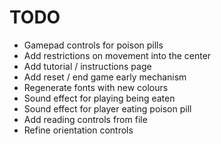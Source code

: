 TODO
====

* Gamepad controls for poison pills
* Add restrictions on movement into the center
* Add tutorial / instructions page
* Add reset / end game early mechanism
* Regenerate fonts with new colours
* Sound effect for playing being eaten
* Sound effect for player eating poison pill
* Add reading controls from file
* Refine orientation controls
